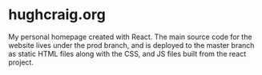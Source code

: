 # hughcraig.org
My personal homepage created with React. The main source code for the website lives under the prod branch, and is deployed to the
master branch as static HTML files along with the CSS, and JS files built from the react project.
